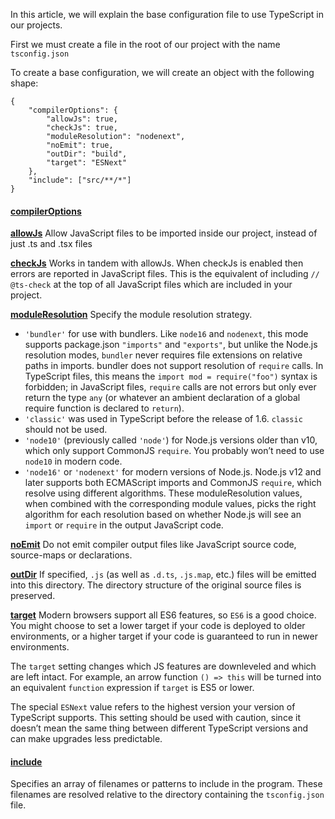 In this article, we will explain the base configuration file to use TypeScript in our projects.

First we must create a file in the root of our project with the name ```tsconfig.json```

To create a base configuration, we will create an object with the following shape:

```
{
	"compilerOptions": {
		"allowJs": true,
		"checkJs": true,
		"moduleResolution": "nodenext",
		"noEmit": true,
		"outDir": "build",
		"target": "ESNext"
	},
	"include": ["src/**/*"]
}
```

#### [compilerOptions](https://www.typescriptlang.org/tsconfig#compilerOptions)

**[allowJs](https://www.typescriptlang.org/tsconfig#allowJs)**
Allow JavaScript files to be imported inside our project, instead of just .ts and .tsx files

**[checkJs](https://www.typescriptlang.org/tsconfig#checkJs)**
Works in tandem with allowJs. When checkJs is enabled then errors are reported in JavaScript files. This is the equivalent of including ```// @ts-check``` at the top of all JavaScript files which are included in your project.

**[moduleResolution](https://www.typescriptlang.org/tsconfig#moduleResolution)**
Specify the module resolution strategy.

- ```'bundler'``` for use with bundlers. Like ```node16``` and ```nodenext```, this mode supports package.json ```"imports"``` and ```"exports"```, but unlike the Node.js resolution modes, ```bundler``` never requires file extensions on relative paths in imports.
bundler does not support resolution of ```require``` calls. In TypeScript files, this means the ```import mod = require("foo")``` syntax is forbidden; in JavaScript files, ```require``` calls are not errors but only ever return the type ```any``` (or whatever an ambient declaration of a global require function is declared to ```return```).
- ```'classic'``` was used in TypeScript before the release of 1.6. ```classic``` should not be used.
- ```'node10'``` (previously called ```'node'```) for Node.js versions older than v10, which only support CommonJS ```require```. You probably won’t need to use ```node10``` in modern code.
- ```'node16'``` or ```'nodenext'``` for modern versions of Node.js. Node.js v12 and later supports both ECMAScript imports and CommonJS ```require```, which resolve using different algorithms. These moduleResolution values, when combined with the corresponding module values, picks the right algorithm for each resolution based on whether Node.js will see an ```import``` or ```require``` in the output JavaScript code.

**[noEmit](https://www.typescriptlang.org/tsconfig#noEmit)**
Do not emit compiler output files like JavaScript source code, source-maps or declarations.

**[outDir](https://www.typescriptlang.org/tsconfig#outDir)**
If specified, ```.js``` (as well as ```.d.ts```, ```.js.map```, etc.) files will be emitted into this directory. The directory structure of the original source files is preserved.


**[target](https://www.typescriptlang.org/tsconfig#target)**
Modern browsers support all ES6 features, so ```ES6``` is a good choice. You might choose to set a lower target if your code is deployed to older environments, or a higher target if your code is guaranteed to run in newer environments.

The ```target``` setting changes which JS features are downleveled and which are left intact. For example, an arrow function ```() => this``` will be turned into an equivalent ```function``` expression if ```target``` is ES5 or lower.

The special ```ESNext``` value refers to the highest version your version of TypeScript supports. This setting should be used with caution, since it doesn’t mean the same thing between different TypeScript versions and can make upgrades less predictable.

#### [include](https://www.typescriptlang.org/tsconfig#include)
Specifies an array of filenames or patterns to include in the program. These filenames are resolved relative to the directory containing the ```tsconfig.json``` file.